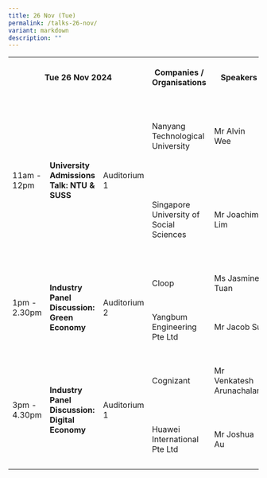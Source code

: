 ```yaml
---
title: 26 Nov (Tue)
permalink: /talks-26-nov/
variant: markdown
description: ""
---
```

<table style="minWidth: 150px">
<colgroup>
<col>
<col>
<col>
<col>
<col>
<col>
</colgroup>
<tbody>
<tr>
<th rowspan="1" colspan="3">
<p>Tue 26 Nov 2024</p>
</th>
<th rowspan="1" colspan="1">
<p>Companies / Organisations</p>
</th>
<th rowspan="1" colspan="1">
<p>Speakers</p>
</th>
<th rowspan="1" colspan="1">
<p>Designations</p>
</th>
</tr>
<tr>
<td rowspan="2" colspan="1">
<p>11am - 12pm</p>
</td>
<td rowspan="2" colspan="1">
	<p><b>University Admissions Talk: NTU &amp; SUSS</b></p>
</td>
<td rowspan="2" colspan="1">
<p>Auditorium 1</p>
</td>
<td rowspan="1" colspan="1">
<p>Nanyang Technological University</p>
</td>
<td rowspan="1" colspan="1">
<p>Mr Alvin Wee</p>
</td>
<td rowspan="1" colspan="1">
<p>Senior Assistant Manager, Office of Admissions, NTU</p>
</td>
</tr>
<tr>
<td rowspan="1" colspan="1">
<p>Singapore University of Social Sciences</p>
</td>
<td rowspan="1" colspan="1">
<p>Mr Joachim Lim</p>
</td>
<td rowspan="1" colspan="1">
<p>Assistant Manager, Student Recruitment and Admissions, SUSS</p>
</td>
</tr>
<tr>
<td rowspan="2" colspan="1">
<p>1pm - 2.30pm</p>
</td>
<td rowspan="2" colspan="1">
<p><b>Industry Panel Discussion: Green Economy</b></p>
</td>
<td rowspan="2" colspan="1">
<p>Auditorium 2</p>
</td>
<td rowspan="1" colspan="1">
<p>Cloop</p>
</td>
<td rowspan="1" colspan="1">
<p>Ms Jasmine Tuan</p>
</td>
<td rowspan="1" colspan="1">
<p>Co-Founder</p>
</td>
</tr>
<tr>
<td rowspan="1" colspan="1">
<p>Yangbum Engineering Pte Ltd</p>
</td>
<td rowspan="1" colspan="1">
<p>Mr Jacob Su</p>
</td>
<td rowspan="1" colspan="1">
<p>Manager (HR/Admin)</p>
</td>
</tr>
<tr>
<td rowspan="2" colspan="1">
<p>3pm - 4.30pm</p>
</td>
<td rowspan="2" colspan="1">
<p><b>Industry Panel Discussion: Digital Economy</b></p>
</td>
<td rowspan="2" colspan="1">
<p>Auditorium 1</p>
</td>
<td rowspan="1" colspan="1">
<p>Cognizant</p>
</td>
<td rowspan="1" colspan="1">
<p>Mr Venkatesh Arunachalam</p>
</td>
<td rowspan="1" colspan="1">
<p>Regional Engagement Delivery Partner</p>
</td>
</tr>
<tr>
<td rowspan="1" colspan="1">
<p>Huawei International Pte Ltd</p>
</td>
<td rowspan="1" colspan="1">
<p>Mr Joshua Au</p>
</td>
<td rowspan="1" colspan="1">
<p>Senior Manager (Public Affairs)</p>
</td>
</tr>
</tbody>
</table>
<style>
	td:first-child{
	width:25%;
	}
	td,table p{
	font-size:16px;
	}
	th p{
	text-align:center;
	}
	.col.is-8.is-offset-2.print-content{
	width:75%;
	}
.col.is-1.has-float-btns.is-position-relative.is-hidden-touch
	{
	display:none;
	}
</style>